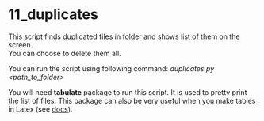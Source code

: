 # 11_duplicates

This script finds duplicated files in folder and shows list of them on the screen.  
You can choose to delete them all.

You can run the script using following command: _duplicates.py \<path_to_folder\>_

You will need **tabulate** package to run this script. It is used to pretty print the list of files.
This package can also be very useful when you make tables in Latex (see [docs](https://pypi.python.org/pypi/tabulate/0.7.3)).